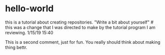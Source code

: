 # hello-world
this is a tutorial about creating repositories.
"Write a bit about yourself"  # this was a change that I was directed to make by the tutorial program I am reviewing. 1/15/19 15:40

This is a second comment, just for fun.  You really should think about making thing bettr.
